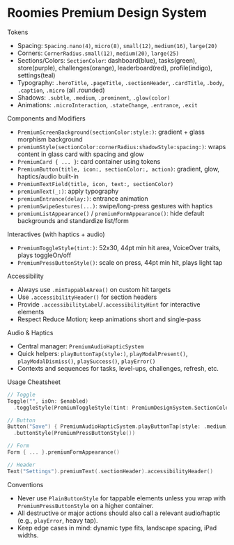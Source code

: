 Roomies Premium Design System
================================

Tokens
- Spacing: `Spacing.nano(4)`, `micro(8)`, `small(12)`, `medium(16)`, `large(20)`
- Corners: `CornerRadius.small(12)`, `medium(20)`, `large(25)`
- Sections/Colors: `SectionColor`: dashboard(blue), tasks(green), store(purple), challenges(orange), leaderboard(red), profile(indigo), settings(teal)
- Typography: `.heroTitle`, `.pageTitle`, `.sectionHeader`, `.cardTitle`, `.body`, `.caption`, `.micro` (all .rounded)
- Shadows: `.subtle`, `.medium`, `.prominent`, `.glow(color)`
- Animations: `.microInteraction`, `.stateChange`, `.entrance`, `.exit`

Components and Modifiers
- `PremiumScreenBackground(sectionColor:style:)`: gradient + glass morphism background
- `premiumStyle(sectionColor:cornerRadius:shadowStyle:spacing:)`: wraps content in glass card with spacing and glow
- `PremiumCard { ... }`: card container using tokens
- `PremiumButton(title, icon:, sectionColor:, action)`: gradient, glow, haptics/audio built-in
- `PremiumTextField(title, icon, text:, sectionColor)`
- `premiumText(_:)`: apply typography
- `premiumEntrance(delay:)`: entrance animation
- `premiumSwipeGestures(...)`: swipe/long-press gestures with haptics
- `premiumListAppearance()` / `premiumFormAppearance()`: hide default backgrounds and standardize list/form

Interactives (with haptics + audio)
- `PremiumToggleStyle(tint:)`: 52x30, 44pt min hit area, VoiceOver traits, plays toggleOn/off
- `PremiumPressButtonStyle()`: scale on press, 44pt min hit, plays light tap

Accessibility
- Always use `.minTappableArea()` on custom hit targets
- Use `.accessibilityHeader()` for section headers
- Provide `.accessibilityLabel`/`.accessibilityHint` for interactive elements
- Respect Reduce Motion; keep animations short and single-pass

Audio & Haptics
- Central manager: `PremiumAudioHapticSystem`
- Quick helpers: `playButtonTap(style:)`, `playModalPresent()`, `playModalDismiss()`, `playSuccess()`, `playError()`
- Contexts and sequences for tasks, level-ups, challenges, refresh, etc.

Usage Cheatsheet
```swift
// Toggle
Toggle("", isOn: $enabled)
  .toggleStyle(PremiumToggleStyle(tint: PremiumDesignSystem.SectionColor.settings.primary))

// Button
Button("Save") { PremiumAudioHapticSystem.playButtonTap(style: .medium) }
  .buttonStyle(PremiumPressButtonStyle())

// Form
Form { ... }.premiumFormAppearance()

// Header
Text("Settings").premiumText(.sectionHeader).accessibilityHeader()
```

Conventions
- Never use `PlainButtonStyle` for tappable elements unless you wrap with `PremiumPressButtonStyle` on a higher container.
- All destructive or major actions should also call a relevant audio/haptic (e.g., `playError`, heavy tap).
- Keep edge cases in mind: dynamic type fits, landscape spacing, iPad widths.


